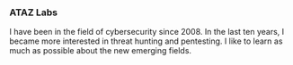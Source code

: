 ### ATAZ Labs

I have been in the field of cybersecurity since 2008. In the last ten years, I became more interested in threat hunting and pentesting. I like to learn as much as possible about the new emerging fields.



